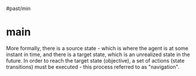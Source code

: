 #past/min

# main
More formally, there is a source state - which is where the agent is at some instant in time, and there is a target state, which is an unrealized state in the future. In order to reach the target state (objective), a set of actions (state transitions) must be executed - this process referred to as "navigation".
